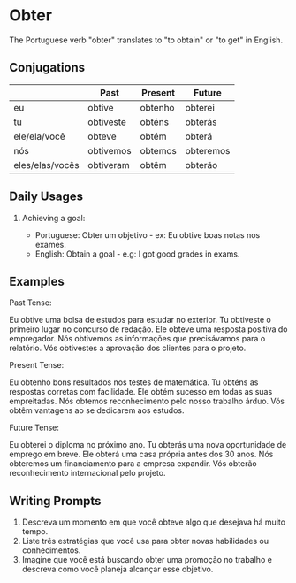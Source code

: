 # Obter

The Portuguese verb "obter" translates to "to obtain" or "to get" in English.

## Conjugations

|                 | Past      | Present | Future    |
| --------------- | --------- | ------- | --------- |
| eu              | obtive    | obtenho | obterei   |
| tu              | obtiveste | obténs  | obterás   |
| ele/ela/você    | obteve    | obtém   | obterá    |
| nós             | obtivemos | obtemos | obteremos |
| eles/elas/vocês | obtiveram | obtêm   | obterão   |

## Daily Usages

1. Achieving a goal:

   - Portuguese: Obter um objetivo - ex: Eu obtive boas notas nos exames.
   - English: Obtain a goal - e.g: I got good grades in exams.

## Examples

Past Tense:

Eu obtive uma bolsa de estudos para estudar no exterior.
Tu obtiveste o primeiro lugar no concurso de redação.
Ele obteve uma resposta positiva do empregador.
Nós obtivemos as informações que precisávamos para o relatório.
Vós obtivestes a aprovação dos clientes para o projeto.

Present Tense:

Eu obtenho bons resultados nos testes de matemática.
Tu obténs as respostas corretas com facilidade.
Ele obtém sucesso em todas as suas empreitadas.
Nós obtemos reconhecimento pelo nosso trabalho árduo.
Vós obtêm vantagens ao se dedicarem aos estudos.

Future Tense:

Eu obterei o diploma no próximo ano.
Tu obterás uma nova oportunidade de emprego em breve.
Ele obterá uma casa própria antes dos 30 anos.
Nós obteremos um financiamento para a empresa expandir.
Vós obterão reconhecimento internacional pelo projeto.

## Writing Prompts

1. Descreva um momento em que você obteve algo que desejava há muito tempo.
2. Liste três estratégias que você usa para obter novas habilidades ou conhecimentos.
3. Imagine que você está buscando obter uma promoção no trabalho e descreva como você planeja alcançar esse objetivo.
